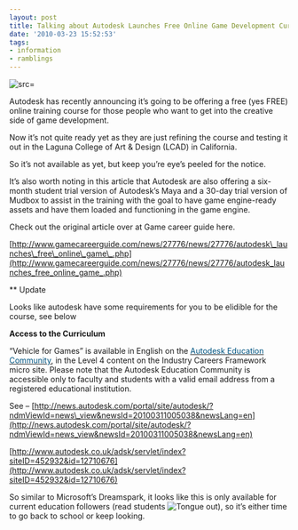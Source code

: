 ```yaml
---
layout: post
title: Talking about Autodesk Launches Free Online Game Development Curriculum - GameCareerGuide.com
date: '2010-03-23 15:52:53'
tags:
- information
- ramblings
---
```


 ![src=]()

Autodesk has recently announcing it’s going to be offering a free (yes FREE) online training course for those people who want to get into the creative side of game development.

 

Now it’s not quite ready yet as they are just refining the course and testing it out in the Laguna College of Art & Design (LCAD) in California.

 

So it’s not available as yet, but keep you’re eye’s peeled for the notice.

It’s also worth noting in this article that Autodesk are also offering a six-month student trial version of Autodesk’s Maya and a 30-day trial version of Mudbox to assist in the training with the goal to have game engine-ready assets and have them loaded and functioning in the game engine.

 

Check out the original article over at Game career guide here.

[http://www.gamecareerguide.com/news/27776/news/27776/autodesk\_launches\_free\_online\_game\_.php](http://www.gamecareerguide.com/news/27776/news/27776/autodesk_launches_free_online_game_.php)

 

\*\* Update

Looks like autodesk have some requirements for you to be elidible for the course, see below

**Access to the Curriculum**

“Vehicle for Games” is available in English on the [<u><font color="#005582">Autodesk Education Community</font></u>](http://cts.businesswire.com/ct/CT?id=smartlink&url=http://students.autodesk.com/&esheet=6208517&lan=en_US&anchor=Autodesk+Education+Community&index=5&md5=1495715f5326a7b457d321c3a15825b2), in the Level 4 content on the Industry Careers Framework micro site. Please note that the Autodesk Education Community is accessible only to faculty and students with a valid email address from a registered educational institution.

See – [http://news.autodesk.com/portal/site/autodesk/?ndmViewId=news\_view&newsId=20100311005038&newsLang=en](http://news.autodesk.com/portal/site/autodesk/?ndmViewId=news_view&newsId=20100311005038&newsLang=en)

[http://www.autodesk.co.uk/adsk/servlet/index?siteID=452932&id=12710676](http://www.autodesk.co.uk/adsk/servlet/index?siteID=452932&id=12710676)

So similar to Microsoft’s Dreamspark, it looks like this is only available for current education followers (read students ![Tongue out](http://shared.live.com/rzvDQW1qjIikH13dsbM42g/emoticons/smile_tongue.gif "Tongue out")), so it’s either time to go back to school or keep looking.

